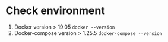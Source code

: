 # Check environment
1. Docker version > 19.05
`docker --version`
2. Docker-compose version > 1.25.5
`docker-compose --version`
